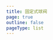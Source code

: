 ```yaml
---
title: 固定式球阀
page: true
outline: false
pageType: list
---
```


<script setup>
import AllProducts from '../../AllProducts.vue'
</script>

<AllProducts category="球阀,固定式" />
